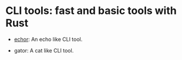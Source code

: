 # CLI tools: fast and basic tools with Rust

* [echor](https://github.com/martin-conur/rust-CLI-tools/tree/main/echor): An echo like CLI tool.

* gator: A cat like CLI tool.
